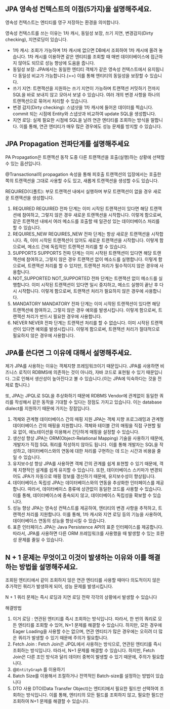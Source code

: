## JPA 영속성 컨텍스트의 이점(5가지)을 설명해주세요.
영속성 컨텍스트는 엔티티를 영구 저장하는 환경을 의미합니다.

영속성 컨텍스트를 쓰는 이유는 1차 캐시, 동일성 보장, 쓰기 지연, 변경감지(Dirty checking), 지연로딩이 있습니다.

- 1차 캐시: 조회가 가능하며 1차 캐시에 없으면 DB에서 조회하여 1차 캐시에 올려 놓습니다. 1차 캐시를 이용하면 같은 엔티티를 조회할 때 매번 데이터베이스에 접근하지 않아도 되므로 성능 향상에 도움을 줍니다.
- 동일성 보장: JPA에서는 동일한 엔티티 객체가 같은 영속성 컨텍스트에서 유지됩니다 동일성 비교가 가능합니다.(==) 이를 통해 엔티티의 동일성을 보장할 수 있습니다.
- 쓰기 지연: 트랜잭션을 지원하는 쓰기 지연이 가능하며 트랜잭션 커밋하기 전까지 SQL을 바로 보내지 않고 모아서 보낼 수 있습니다. 여러 개의 변경 사항을 하나의 트랜잭션으로 묶어서 처리할 수 있습니다.
- 변경 감지(Dirty checking): 스냅샷을 1차 캐시에 들어온 데이터를 찍습니다. commit 되는 시점에 Entity와 스냅샷과 비교하여 update SQL을 생성합니다.
- 지연 로딩: 실제 필요한 시점에 SQL을 날려 연관 엔티티를 조회하는 방식을 말합니다. 이를 통해, 연관 엔티티가 매우 많은 경우에도 성능 문제를 방지할 수 있습니다.
## JPA Propagation 전파단계를 설명해주세요
PA Propagation은 트랜잭션 동작 도중 다른 트랜잭션을 호출(실행)하는 상황에 선택할 수 있는 옵션입니다.

@Transactional의 propagation 속성을 통해 피호출 트랜잭션의 입장에서는 호출한 쪽의 트랜잭션을 그대로 사용할 수도 있고, 새롭게 트랜잭션을 생성할 수도 있습니다.

REQUIRED(디폴트): 부모 트랜잭션 내에서 실행하며 부모 트랜잭션이 없을 경우 새로운 트랜잭션을 생성합니다.

1. REQUIRED
REQUIRED 전파 단계는 이미 시작된 트랜잭션이 있다면 해당 트랜잭션에 참여하고, 그렇지 않은 경우 새로운 트랜잭션을 시작합니다. 이렇게 함으로써, 같은 트랜잭션 내에서 여러 메소드를 호출할 때 일관성 있는 데이터베이스 처리를 할 수 있습니다.
2. REQUIRES_NEW
REQUIRES_NEW 전파 단계는 항상 새로운 트랜잭션을 시작합니다. 즉, 이미 시작된 트랜잭션이 있어도 새로운 트랜잭션을 시작합니다. 이렇게 함으로써, 메소드 간에 독립적인 트랜잭션 처리를 할 수 있습니다.
3. SUPPORTS
SUPPORTS 전파 단계는 이미 시작된 트랜잭션이 있다면 해당 트랜잭션에 참여하고, 그렇지 않은 경우 트랜잭션 없이 메소드를 실행합니다. 이렇게 함으로써, 트랜잭션 처리를 할 수 있지만, 트랜잭션 처리가 필수적이지 않은 경우에 사용합니다.
4. NOT_SUPPORTED
NOT_SUPPORTED 전파 단계는 트랜잭션 없이 메소드를 실행합니다. 이미 시작된 트랜잭션이 있다면 일시 중지하고, 메소드 실행이 끝난 후 다시 시작합니다. 이렇게 함으로써, 트랜잭션 처리가 필요하지 않은 경우에 사용합니다.
5. MANDATORY
MANDATORY 전파 단계는 이미 시작된 트랜잭션이 있다면 해당 트랜잭션에 참여하고, 그렇지 않은 경우 예외를 발생시킵니다. 이렇게 함으로써, 트랜잭션 처리가 반드시 필요한 경우에 사용합니다.
6. NEVER
NEVER 전파 단계는 트랜잭션 처리를 할 수 없습니다. 이미 시작된 트랜잭션이 있다면 예외를 발생시킵니다. 이렇게 함으로써, 트랜잭션 처리가 절대적으로 필요하지 않은 경우에 사용합니다.
## JPA를 쓴다면 그 이유에 대해서 설명해주세요.
제가 JPA를 사용하는 이유는 객체지향 프레임워크이기 때문입니다. JPA를 사용하면 비즈니스 로직이 RDBMS에 의존하는 것이 아니라, 자바 코드로 표현될 수 있기 때문입니다. 그로 인해서 생산성이 높아진다고 볼 수 있습니다.(이는 JPA에 익숙하다는 것을 전제로 합니다.)

또, JPA는 JPQL로 SQL을 추상화하기 때문에 RDBMS Vendor에 관계없이 동일한 쿼리를 작성해서 같은 동작을 기대할 수 있다는 장점도 가지고 있습니다. 이는 database dialect를 지원하기 때문에 가지는 장점입니다.

1. 객체와 관계형 데이터베이스 간의 매핑 지원
JPA는 객체 지향 프로그래밍과 관계형 데이터베이스 간의 매핑을 지원합니다. 객체와 테이블 간의 매핑을 직접 구현할 필요 없이, 애노테이션을 이용해서 간단하게 매핑을 설정할 수 있습니다.
2. 생산성 향상
JPA는 ORM(Object-Relational Mapping) 기술을 사용하기 때문에, 개발자가 직접 SQL 쿼리를 작성하지 않아도 됩니다. 이를 통해 개발자는 SQL을 작성하고, 데이터베이스와의 연동에 대한 처리를 구현하는 데 드는 시간과 비용을 줄일 수 있습니다.
3. 유지보수성 향상
JPA를 사용하면 객체 간의 관계를 쉽게 표현할 수 있기 때문에, 객체 지향적인 설계를 쉽게 유지할 수 있습니다. 또한, 데이터베이스 스키마가 변경되어도 JPA가 자동으로 매핑 정보를 갱신하기 때문에, 유지보수성이 향상됩니다.
4. 데이터베이스 독립성
JPA는 데이터베이스와의 연동을 추상화한 인터페이스를 제공합니다. 따라서, 데이터베이스 종류에 상관없이 동일한 코드를 사용할 수 있습니다. 이를 통해, 데이터베이스에 종속되지 않고, 데이터베이스 독립성을 확보할 수 있습니다.
5. 성능 향상
JPA는 영속성 컨텍스트를 제공하여, 엔티티의 변경 사항을 추적하고, 트랜잭션 처리를 지원합니다. 이를 통해, 1차 캐시와 지연 로딩 등의 기능을 사용하여, 데이터베이스 연동의 성능을 향상시킬 수 있습니다.
6. 표준 인터페이스
JPA는 Java Persistence API의 표준 인터페이스를 제공합니다. 따라서, JPA를 사용하면 다른 ORM 프레임워크를 사용했을 때 발생할 수 있는 호환성 문제를 줄일 수 있습니다.
## N + 1 문제는 무엇이고 이것이 발생하는 이유와 이를 해결하는 방법을 설명해주세요.
조회된 엔티티에서 같이 조회하지 않은 연관 엔티티를 사용할 때마다 의도적이지 않은 추가적인 쿼리가 발생하게 되어, 성능 문제를 발생시킵니다.

N + 1 쿼리 문제는 즉시 로딩과 지연 로딩 전략 각각의 상황에서 발생할 수 있습니다 

해결방법

1. 이거 로딩 : 연관된 엔티티를 즉시 조회하는 방식입니다. 따라서, 한 번의 쿼리로 모든 엔티티를 조회할 수 있어, N+1 문제를 해결할 수 있습니다. 하지만, 모든 경우에 Eager Loading을 사용할 수는 없으며, 연관 엔티티가 많은 경우에는 오히려 더 많은 쿼리가 발생할 수 있기 때문에 주의가 필요합니다.
2. Fetch Join : Fetch Join은 JPQL에서 사용하는 방식으로, 연관된 엔티티를 즉시 조회하는 방식입니다. 따라서, N+1 문제를 해결할 수 있습니다. 하지만, Fetch Join은 다른 조인 방식과 달리 데이터 중복이 발생할 수 있기 때문에, 주의가 필요합니다.
3. @`EntityGraph` 를 이용하기
4. Batch Size를 이용해서 조절하거나 전역적인 Batch-size를 설정하는 방법이 있습니다 
5. DTO 사용
DTO(Data Transfer Object)는 엔티티에서 필요한 필드만 선택하여 조회하는 방식입니다. 이를 통해, 엔티티의 모든 필드를 조회하지 않고, 필요한 필드만 조회하여 N+1 문제를 해결할 수 있습니다.
